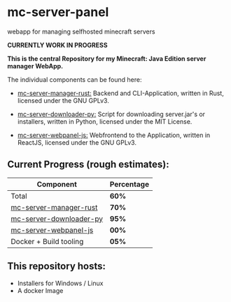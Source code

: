 # mc-server-panel
webapp for managing selfhosted minecraft servers

**CURRENTLY WORK IN PROGRESS**

**This is the central Repository for my Minecraft: Java Edition server manager WebApp.**

The individual components can be found here:

- [mc-server-manager-rust:](https://github.com/Delfi-CH/mc-server-manager-rust) Backend and CLI-Application, written in Rust, licensed under the GNU GPLv3.

- [mc-server-downloader-py:](https://github.com/Delfi-CH/mc-server-downloader-py) Script for downloading server.jar's or installers, written in Python, licensed under the MIT License.

- [mc-server-webpanel-js:](https://github.com/Delfi-CH/mc-sever-webpanel-js) Webfrontend to the Application, written in ReactJS, licensed under the GNU GPLv3.

## Current Progress (rough estimates):

| Component | Percentage |
| --------- | ---------- |
| Total | **60%**
| [mc-server-manager-rust](https://github.com/Delfi-CH/mc-server-manager-rust) | **70%** |
| [mc-server-downloader-py](https://github.com/Delfi-CH/mc-server-downloader-py) | **95%** |
| [mc-server-webpanel-js](https://github.com/Delfi-CH/mc-sever-webpanel-js) | **00%** |
| Docker + Build tooling | **05%** |

## This repository hosts:

- Installers for Windows / Linux 
- A docker Image